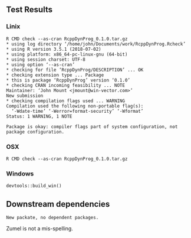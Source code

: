 


## Test Results

### Linix

    R CMD check --as-cran RcppDynProg_0.1.0.tar.gz 
    * using log directory ‘/home/john/Documents/work/RcppDynProg.Rcheck’
    * using R version 3.5.1 (2018-07-02)
    * using platform: x86_64-pc-linux-gnu (64-bit)
    * using session charset: UTF-8
    * using option ‘--as-cran’
    * checking for file ‘RcppDynProg/DESCRIPTION’ ... OK
    * checking extension type ... Package
    * this is package ‘RcppDynProg’ version ‘0.1.0’
    * checking CRAN incoming feasibility ... NOTE
    Maintainer: ‘John Mount <jmount@win-vector.com>’
    New submission
    * checking compilation flags used ... WARNING
    Compilation used the following non-portable flag(s):
      ‘-Wdate-time’ ‘-Werror=format-security’ ‘-Wformat’
    Status: 1 WARNING, 1 NOTE
    
    Package is okay: compiler flags part of system configuration, not package configuration.


### OSX

    R CMD check --as-cran RcppDynProg_0.1.0.tar.gz 

 
### Windows

    devtools::build_win()
 

## Downstream dependencies

    New packate, no dependent packages.
     
Zumel is not a mis-spelling.


